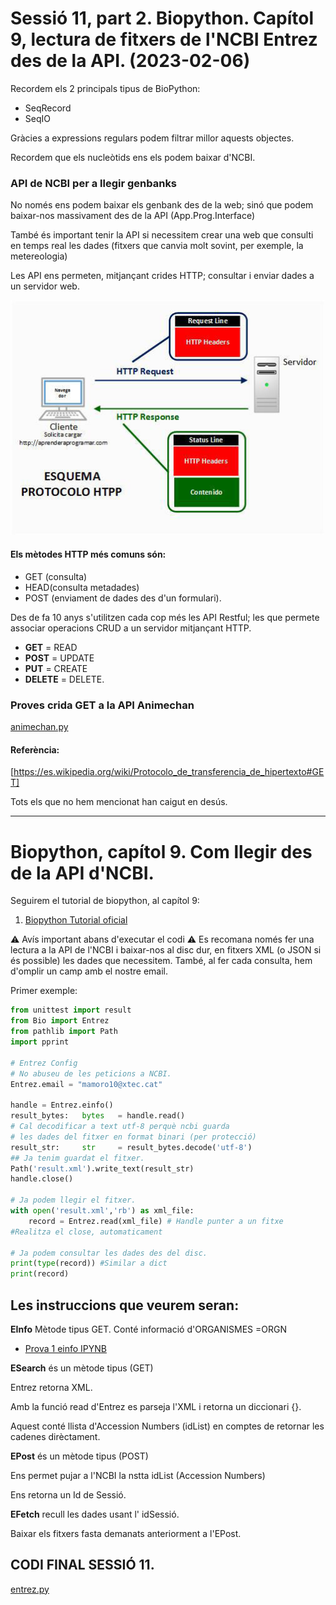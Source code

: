
# Sessió 11, part 2. Biopython. Capítol 9, lectura de fitxers de l'NCBI Entrez des de la API. (2023-02-06)

Recordem els 2 principals tipus de BioPython:
* SeqRecord
* SeqIO

Gràcies a expressions regulars podem filtrar millor aquests objectes.

Recordem que els nucleòtids ens els podem baixar d'NCBI.

### API de NCBI per a llegir genbanks

No només ens podem baixar els genbank des de la web; sinó que podem baixar-nos massivament des de la API (App.Prog.Interface)

També és important tenir la API si necessitem crear una web que consulti en temps real les dades (fitxers que canvia molt sovint, per exemple, la metereologia)

Les API ens permeten, mitjançant crides HTTP; consultar i enviar dades a un servidor web.

![[API.jpg]](./API.jpg "API.jpg")

#### Els mètodes HTTP més comuns són: 

- GET (consulta)
- HEAD(consulta metadades)
- POST (enviament de dades des d'un formulari).

Des de fa 10 anys s'utilitzen cada cop més les API Restful; les que permete associar operacions CRUD a un servidor mitjançant HTTP.
* **GET** = READ
* **POST** = UPDATE
* **PUT** = CREATE
* **DELETE** = DELETE.


### Proves crida GET a la API Animechan

[animechan.py](./3-apis/1-requests/animechan.py)


#### Referència:
[https://es.wikipedia.org/wiki/Protocolo_de_transferencia_de_hipertexto#GET]

Tots els que no hem mencionat han caigut en desús.

<hr/>

# Biopython, capítol 9. Com llegir des de la API d'NCBI.

Seguirem el tutorial de biopython, al capítol 9:

1. [Biopython Tutorial oficial](http://biopython.org/DIST/docs/tutorial/Tutorial.html#sec143 "biopython")

⚠ Avís important abans d'executar el codi ⚠
Es recomana només fer una lectura a la API de l'NCBI i baixar-nos al disc dur, en fitxers XML (o JSON si és possible) les dades que necessitem.
També, al fer cada consulta, hem d'omplir un camp amb el nostre email.

Primer exemple:

```python
from unittest import result
from Bio import Entrez
from pathlib import Path
import pprint 

# Entrez Config
# No abuseu de les peticions a NCBI.
Entrez.email = "mamoro10@xtec.cat"

handle = Entrez.einfo()
result_bytes:   bytes   = handle.read()
# Cal decodificar a text utf-8 perquè ncbi guarda 
# les dades del fitxer en format binari (per protecció) 
result_str:     str     = result_bytes.decode('utf-8')
## Ja tenim guardat el fitxer.
Path('result.xml').write_text(result_str)
handle.close()

# Ja podem llegir el fitxer.
with open('result.xml','rb') as xml_file:
    record = Entrez.read(xml_file) # Handle punter a un fitxe
#Realitza el close, automaticament

# Ja podem consultar les dades des del disc.
print(type(record)) #Similar a dict
print(record)
```

## Les instruccions que veurem seran:

**EInfo** Mètode tipus GET. Conté informació d'ORGANISMES =ORGN

- [Prova 1 einfo IPYNB](./entrez1.ipynb "entrez1.ipynb")

**ESearch** és un mètode tipus (GET)

Entrez retorna XML.

Amb la funció read d'Entrez es parseja l'XML i retorna un diccionari {}.

Aquest conté llista d'Accession Numbers (idList) en comptes de retornar les cadenes dirèctament.

   
**EPost** és un mètode tipus (POST)

Ens permet pujar a l'NCBI la nstta idList (Accession Numbers)

Ens retorna un Id de Sessió.

**EFetch** recull les dades usant l' idSessió.

Baixar els fitxers fasta demanats anteriorment a l'EPost.

</hr>
</hr>


## CODI FINAL SESSIÓ 11.

[entrez.py](./5-entrez/entrez.py)

